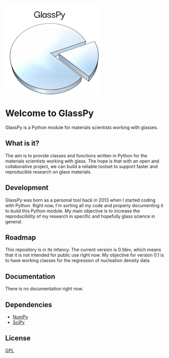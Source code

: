 ![Screenshot](doc/logo/logo_text_small.png)

# Welcome to GlassPy
GlassPy is a Python module for materials scientists working with glasses.

## What is it?
The aim is to provide classes and functions written in Python for the materials scientists working with glass. The hope is that with an open and collaborative project, we can build a reliable toolset to support faster and reproducible research on glass materials.

## Development
GlassPy was born as a personal tool back in 2013 when I started coding with Python.
Right now, I'm sorting all my code and properly documenting it to build this Python module. My main objective is to increase the reproducibility of my research in specific and hopefully glass science in general.

## Roadmap
This repository is in its infancy. The current version is 0.1dev, which means that it is not intended for public use right now.
My objective for version 0.1 is to have working classes for the regression of nucleation density data.

## Documentation
There is no documentation right now.

## Dependencies
- [NumPy](https://www.numpy.org)
- [SciPy](https://www.scipy.org/)

## License
[GPL](LICENSE)
